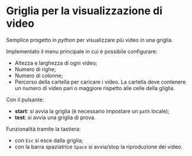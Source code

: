 # Griglia per la visualizzazione di video

Semplice progetto in _python_ per visualizzare più video in una griglia.

Implementato il menu principale in cui è possibile configurare:

- Altezza e larghezza di ogni video;
- Numero di righe;
- Numero di colonne;
- Percorso della cartella per caricare i video. La cartella deve contenere un numero di video pari o maggiore rispetto alle celle della gliglia.

Con il pulsante:
- **start**: si avvia la griglia (è necessario impostare un ```path``` locale);
- **test**: si avvia una griglia di prova.

Funzionalità tramite la tastiera:
- con ```Esc``` si esce dalla griglia;
- con la barra spaziatrice ```Space``` si avvia/stop la riproduzione dei video.

